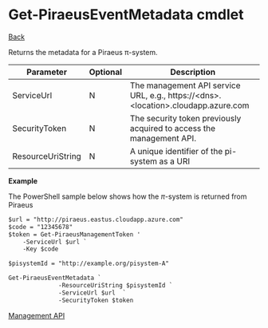 ﻿
Get-PiraeusEventMetadata cmdlet
=====
[Back](MgmtApi.md)

Returns the metadata for a Piraeus π-system.

**Parameter** | **Optional** | **Description**                                                                       |
|---------------|--------------|---------------------------------------------------------------------------------------|
| ServiceUrl    | N            | The management API service URL, e.g., https://\<dns\>.\<location\>.cloudapp.azure.com |
| SecurityToken | N            | The security token previously acquired to access the management API.                  |
| ResourceUriString        |N| A unique identifier of the pi-system as a URI                                                                                                                                               |
**Example**

The PowerShell sample below shows how the $\pi$-system is returned from Piraeus
```diff
$url = "http://piraeus.eastus.cloudapp.azure.com"  
$code = "12345678"  
$token = Get-PiraeusManagementToken '
	-ServiceUrl $url `
	-Key $code 

$pisystemId = "http://example.org/pisystem-A"

Get-PiraeusEventMetadata `
              -ResourceUriString $pisystemId `
              -ServiceUrl $url  `
              -SecurityToken $token

```
[Management API](MgmtApi.md)

